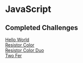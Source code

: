 # JavaScript

## Completed Challenges
[Hello World](https://github.com/freddie2025/Exercism/tree/master/javascript/hello-world)  
[Resistor Color](https://github.com/freddie2025/Exercism/tree/master/javascript/resistor-color)  
[Resistor Color Duo](https://github.com/freddie2025/Exercism/tree/master/javascript/resistor-color-duo)  
[Two Fer](https://github.com/freddie2025/Exercism/tree/master/javascript/two-fer)  